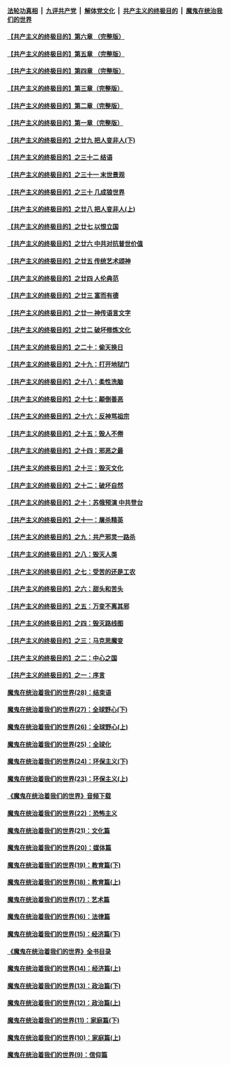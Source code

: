 

####  [法轮功真相](../../../../basic/blob/master/README.md?t=05021001) &nbsp;|&nbsp; [九评共产党](../../../../9ping.md/blob/master/README.md?t=05021001) &nbsp;|&nbsp; [解体党文化](../../../../jtdwh.md/blob/master/README.md?t=05021001)  &nbsp;|&nbsp; [共产主义的终极目的](../../../../gczydzjmd.md/blob/master/README.md?t=05021001) &nbsp;|&nbsp; [魔鬼在统治我们的世界](../../../../mgztzwmdsj.md/blob/master/README.md?t=05021001) 

#### [【共产主义的终极目的】第六章 （完整版）](../pages/nsc422/n11428913.md?t=05021001) 

#### [【共产主义的终极目的】第五章 （完整版）](../pages/nsc422/n11428912.md?t=05021001) 

#### [【共产主义的终极目的】第四章 （完整版）](../pages/nsc422/n11428907.md?t=05021001) 

#### [【共产主义的终极目的】第三章（完整版）](../pages/nsc422/n11428848.md?t=05021001) 

#### [【共产主义的终极目的】第二章（完整版）](../pages/nsc422/n11428831.md?t=05021001) 

#### [【共产主义的终极目的】第一章（完整版）](../pages/nsc422/n11417651.md?t=05021001) 

#### [【共产主义的终极目的】之廿九 把人变非人(下)](../pages/nsc422/n11344140.md?t=05021001) 

#### [【共产主义的终极目的】之三十二 结语](../pages/nsc422/n11360535.md?t=05021001) 

#### [【共产主义的终极目的】之三十一 末世景观](../pages/nsc422/n11351129.md?t=05021001) 

#### [【共产主义的终极目的】之三十 几成狼世界](../pages/nsc422/n11348280.md?t=05021001) 

#### [【共产主义的终极目的】之廿八 把人变非人(上)](../pages/nsc422/n11340492.md?t=05021001) 

#### [【共产主义的终极目的】之廿七 以恨立国](../pages/nsc422/n11336944.md?t=05021001) 

#### [【共产主义的终极目的】之廿六 中共对抗普世价值](../pages/nsc422/n11324785.md?t=05021001) 

#### [【共产主义的终极目的】之廿五 传统艺术颂神](../pages/nsc422/n11296396.md?t=05021001) 

#### [【共产主义的终极目的】之廿四 人伦典范](../pages/nsc422/n11296397.md?t=05021001) 

#### [【共产主义的终极目的】之廿三 富而有德](../pages/nsc422/n11283598.md?t=05021001) 

#### [【共产主义的终极目的】之廿一 神传语言文字](../pages/nsc422/n11263265.md?t=05021001) 

#### [【共产主义的终极目的】之廿二 破坏修炼文化](../pages/nsc422/n11245728.md?t=05021001) 

#### [【共产主义的终极目的】之二十：偷天换日](../pages/nsc422/n11238846.md?t=05021001) 

#### [【共产主义的终极目的】之十九：打开地狱门](../pages/nsc422/n11206376.md?t=05021001) 

#### [【共产主义的终极目的】之十八：柔性洗脑](../pages/nsc422/n11199994.md?t=05021001) 

#### [【共产主义的终极目的】之十七：颠倒善恶](../pages/nsc422/n11179782.md?t=05021001) 

#### [【共产主义的终极目的】之十六：反神骂祖宗](../pages/nsc422/n11166798.md?t=05021001) 

#### [【共产主义的终极目的】之十五：毁人不倦](../pages/nsc422/n11166792.md?t=05021001) 

#### [【共产主义的终极目的】之十四：邪恶之最](../pages/nsc422/n11150249.md?t=05021001) 

#### [【共产主义的终极目的】之十三：毁灭文化](../pages/nsc422/n11135227.md?t=05021001) 

#### [【共产主义的终极目的】之十二：破坏自然](../pages/nsc422/n11135214.md?t=05021001) 

#### [【共产主义的终极目的】之十：苏俄预演 中共登台](../pages/nsc422/n11118424.md?t=05021001) 

#### [【共产主义的终极目的】之十一：屠杀精英](../pages/nsc422/n11118442.md?t=05021001) 

#### [【共产主义的终极目的】之九：共产邪灵一路杀](../pages/nsc422/n11114139.md?t=05021001) 

#### [【共产主义的终极目的】之八：毁灭人类](../pages/nsc422/n11108503.md?t=05021001) 

#### [【共产主义的终极目的】之七：受苦的还是工农](../pages/nsc422/n11101809.md?t=05021001) 

#### [【共产主义的终极目的】之六：甜头和苦头](../pages/nsc422/n11096971.md?t=05021001) 

#### [【共产主义的终极目的】之五：万变不离其邪](../pages/nsc422/n11091285.md?t=05021001) 

#### [【共产主义的终极目的】之四：毁灭路线图](../pages/nsc422/n11086284.md?t=05021001) 

#### [【共产主义的终极目的】之三：马克思魔变](../pages/nsc422/n11061941.md?t=05021001) 

#### [【共产主义的终极目的】之二：中心之国](../pages/nsc422/n11047728.md?t=05021001) 

#### [【共产主义的终极目的】之一：序言](../pages/nsc422/n11086077.md?t=05021001) 

#### [魔鬼在统治着我们的世界(28)：结束语](../pages/nsc422/n10936246.md?t=05021001) 

#### [魔鬼在统治着我们的世界(27)：全球野心(下)](../pages/nsc422/n10928319.md?t=05021001) 

#### [魔鬼在统治着我们的世界(26)：全球野心(上)](../pages/nsc422/n10900318.md?t=05021001) 

#### [魔鬼在统治着我们的世界(25)：全球化](../pages/nsc422/n10788205.md?t=05021001) 

#### [魔鬼在统治着我们的世界(24)：环保主义(下)](../pages/nsc422/n10695307.md?t=05021001) 

#### [魔鬼在统治着我们的世界(23)：环保主义(上)](../pages/nsc422/n10688613.md?t=05021001) 

#### [《魔鬼在统治着我们的世界》音频下载](../pages/nsc422/n10635553.md?t=05021001) 

#### [魔鬼在统治着我们的世界(22)：恐怖主义](../pages/nsc422/n10614727.md?t=05021001) 

#### [魔鬼在统治着我们的世界(21)：文化篇](../pages/nsc422/n10597706.md?t=05021001) 

#### [魔鬼在统治着我们的世界(20)：媒体篇](../pages/nsc422/n10586579.md?t=05021001) 

#### [魔鬼在统治着我们的世界(19)：教育篇(下)](../pages/nsc422/n10564808.md?t=05021001) 

#### [魔鬼在统治着我们的世界(18)：教育篇(上)](../pages/nsc422/n10526970.md?t=05021001) 

#### [魔鬼在统治着我们的世界(17)：艺术篇](../pages/nsc422/n10499093.md?t=05021001) 

#### [魔鬼在统治着我们的世界(16)：法律篇](../pages/nsc422/n10485969.md?t=05021001) 

#### [魔鬼在统治着我们的世界(15)：经济篇(下)](../pages/nsc422/n10469975.md?t=05021001) 

#### [《魔鬼在统治着我们的世界》全书目录](../pages/nsc422/n10464261.md?t=05021001) 

#### [魔鬼在统治着我们的世界(14)：经济篇(上)](../pages/nsc422/n10457370.md?t=05021001) 

#### [魔鬼在统治着我们的世界(13)：政治篇(下)](../pages/nsc422/n10448270.md?t=05021001) 

#### [魔鬼在统治着我们的世界(12)：政治篇(上)](../pages/nsc422/n10444576.md?t=05021001) 

#### [魔鬼在统治着我们的世界(11)：家庭篇(下)](../pages/nsc422/n10440961.md?t=05021001) 

#### [魔鬼在统治着我们的世界(10)：家庭篇(上)](../pages/nsc422/n10435448.md?t=05021001) 

#### [魔鬼在统治着我们的世界(9)：信仰篇](../pages/nsc422/n10432159.md?t=05021001) 

